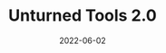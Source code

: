 ---
slug: 'unturned-tools-2.0'
title: 'Unturned Tools 2.0'
description: 'Explore, Search, Filter asset data collected from unturned-asset-scraper'
date: 2022-06-02
tags:
  -  'astro'
  -  'typescript'
  -  'solidjs'
---